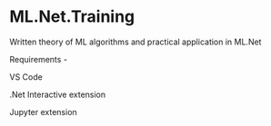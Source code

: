 # ML.Net.Training
Written theory of ML algorithms and practical application in ML.Net

Requirements - 

VS Code

.Net Interactive extension

Jupyter extension
